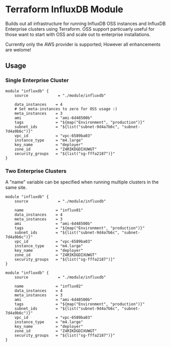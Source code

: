 # Terraform InfluxDB Module

Builds out all infrastructure for running InfluxDB OSS instances and InfluxDB Enterprise clusters using Terraform. OSS support particuarly useful for those want to start with OSS and scale out to enterprise installations.

Currently only the AWS provider is supported; However all enhancements are welome!

## Usage

### Single Enterprise Cluster

```
module "influxdb" {
    source             = "./module/influxdb"

    data_instances    = 4
    # Set meta-instances to zero for OSS usage :)
    meta_instances    = 3
    ami               = "ami-6d48500b"
    tags              = "${map("Environment", "production")}"
    subnet_ids        = "${list("subnet-9d4a7b6c", "subnet-7d4a9b6c")}"
    vpc_id            = "vpc-6589ba03"
    instance_type     = "m4.large"
    key_name          = "deployer"
    zone_id           = "Z4RIKDGDIXUWGT"
    security_groups   = "${list("sg-fffa2187")}"
}
```

### Two Enterprise Clusters

A "name" variable can be specified when running multiple clusters in the same site.

```
module "influxdb" {
    source             = "./module/influxdb"

    name              = "influx01"
    data_instances    = 4
    meta_instances    = 3
    ami               = "ami-6d48500b"
    tags              = "${map("Environment", "production")}"
    subnet_ids        = "${list("subnet-9d4a7b6c", "subnet-7d4a9b6c")}"
    vpc_id            = "vpc-6589ba03"
    instance_type     = "m4.large"
    key_name          = "deployer"
    zone_id           = "Z4RIKDGDIXUWGT"
    security_groups   = "${list("sg-fffa2187")}"
}

module "influxdb" {
    source             = "./module/influxdb"

    name              = "influx02"
    data_instances    = 4
    meta_instances    = 3
    ami               = "ami-6d48500b"
    tags              = "${map("Environment", "production")}"
    subnet_ids        = "${list("subnet-9d4a7b6c", "subnet-7d4a9b6c")}"
    vpc_id            = "vpc-6589ba03"
    instance_type     = "m4.large"
    key_name          = "deployer"
    zone_id           = "Z4RIKDGDIXUWGT"
    security_groups   = "${list("sg-fffa2187")}"
}
```
